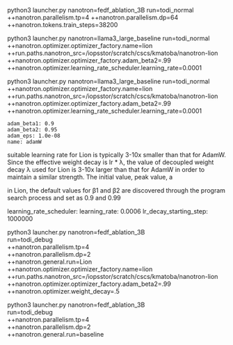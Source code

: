 python3 launcher.py nanotron=fedf_ablation_3B run=todi_normal ++nanotron.parallelism.tp=4 ++nanotron.parallelism.dp=64 ++nanotron.tokens.train_steps=38200 



python3 launcher.py nanotron=llama3_large_baseline run=todi_normal ++nanotron.optimizer.optimizer_factory.name=lion ++run.paths.nanotron_src=/iopsstor/scratch/cscs/kmatoba/nanotron-lion ++nanotron.optimizer.optimizer_factory.adam_beta2=.99 ++nanotron.optimizer.learning_rate_scheduler.learning_rate=0.0001




python3 launcher.py nanotron=llama3_large_baseline run=todi_normal ++nanotron.optimizer.optimizer_factory.name=lion ++run.paths.nanotron_src=/iopsstor/scratch/cscs/kmatoba/nanotron-lion ++nanotron.optimizer.optimizer_factory.adam_beta2=.99 ++nanotron.optimizer.learning_rate_scheduler.learning_rate=0.0001


    adam_beta1: 0.9
    adam_beta2: 0.95
    adam_eps: 1.0e-08
    name: adamW


 suitable learning rate for Lion is typically 3-10x smaller than that for AdamW. Since the effective weight decay is lr * λ, the value of decoupled weight decay λ used for Lion is 3-10x larger than that for AdamW in order to maintain a similar strength. The initial value, peak value, a

 in Lion, the default values for β1 and β2 are discovered through the program search process and set as 0.9 and 0.99

  learning_rate_scheduler:
    learning_rate: 0.0006
    lr_decay_starting_step: 1000000





python3 launcher.py nanotron=fedf_ablation_3B \
                    run=todi_debug \
                    ++nanotron.parallelism.tp=4 \
                    ++nanotron.parallelism.dp=2 \
                    ++nanotron.general.run=Lion \
                    ++nanotron.optimizer.optimizer_factory.name=lion \
                    ++run.paths.nanotron_src=/iopsstor/scratch/cscs/kmatoba/nanotron-lion \
                    ++nanotron.optimizer.optimizer_factory.adam_beta2=.99 \
                    ++nanotron.optimizer.weight_decay=.5


python3 launcher.py nanotron=fedf_ablation_3B \
                    run=todi_debug \
                    ++nanotron.parallelism.tp=4 \
                    ++nanotron.parallelism.dp=2 \
                    ++nanotron.general.run=baseline




